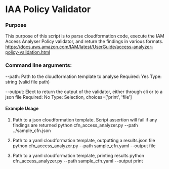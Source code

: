 # IAA Policy Validator

### Purpose
This purpose of this script is to parse cloudformation code, execute the IAM Access Analyser Policy validator,
and return the findings in various formats.
https://docs.aws.amazon.com/IAM/latest/UserGuide/access-analyzer-policy-validation.html

### Command line arguments:
--path: Path to the cloudformation template to analyse
Required: Yes
Type: string (valid file path)

--output: Elect to return the output of the validator, either through cli or to a json file
Required: No
Type: Selection, choices=['print', 'file']

#### Example Usage
1. Path to a json cloudformation template.  Script assertion will fail if any findings are returned
python cfn_access_analyzer.py --path ../sample_cfn.json

2.  Path to a yaml cloudformation template, outputting a results.json file
python cfn_access_analyzer.py --path sample_cfn.yaml --output file

3. Path to a yaml cloudformation template, printing results
python cfn_access_analyzer.py --path sample_cfn.yaml --output print